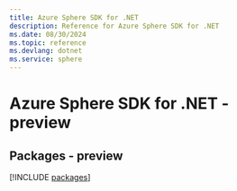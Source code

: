 ```yaml
---
title: Azure Sphere SDK for .NET
description: Reference for Azure Sphere SDK for .NET
ms.date: 08/30/2024
ms.topic: reference
ms.devlang: dotnet
ms.service: sphere
---
```

# Azure Sphere SDK for .NET - preview
## Packages - preview
[!INCLUDE [packages](sphere-index.md)]